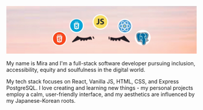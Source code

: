 ![Mira-Kine-Banner](./github.JPG)

My name is Mira and I'm a full-stack software developer pursuing inclusion, accessibility, equity and soulfulness in the digital world.

My tech stack focuses on React, Vanilla JS, HTML, CSS, and Express PostgreSQL.
I love creating and learning new things - my personal projects employ a calm, user-friendly interface, and my aesthetics are influenced by my Japanese-Korean roots.

